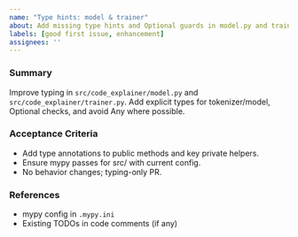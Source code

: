 ```yaml
---
name: "Type hints: model & trainer"
about: Add missing type hints and Optional guards in model.py and trainer.py
labels: [good first issue, enhancement]
assignees: ''
---
```


### Summary
Improve typing in `src/code_explainer/model.py` and `src/code_explainer/trainer.py`. Add explicit types for tokenizer/model, Optional checks, and avoid Any where possible.

### Acceptance Criteria
- Add type annotations to public methods and key private helpers.
- Ensure mypy passes for src/ with current config.
- No behavior changes; typing-only PR.

### References
- mypy config in `.mypy.ini`
- Existing TODOs in code comments (if any)
